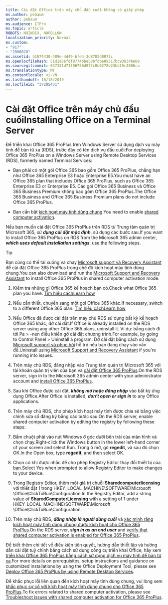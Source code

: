 ```yaml
---
title: Cài đặt Office trên máy chủ đầu cuối-không có giấy phép
ms.author: pebaum
author: pebaum
ms.audience: ITPro
ms.topic: article
ROBOTS: NOINDEX, NOFOLLOW
localization_priority: Normal
ms.custom:
- "917"
- "2000020"
ms.assetid: b1074430-489e-4d49-bfe4-3d8783d8073c
ms.openlocfilehash: 51d1a66fdf9774bbe58bfdbe89317bc93834be09
ms.sourcegitcommit: 037331d71f06750d972c0b6278b23bb15c4806ca
ms.translationtype: MT
ms.contentlocale: vi-VN
ms.lasthandoff: 10/18/2019
ms.locfileid: "37205431"
---
```

# <a name="installing-office-on-a-terminal-server"></a><span data-ttu-id="00ce2-102">Cài đặt Office trên máy chủ đầu cuối</span><span class="sxs-lookup"><span data-stu-id="00ce2-102">Installing Office on a Terminal Server</span></span>

<span data-ttu-id="00ce2-103">Để triển khai Office 365 ProPlus trên Windows Server sử dụng dịch vụ máy tính để bàn từ xa (RDS), trước đây có tên dịch vụ đầu cuối:</span><span class="sxs-lookup"><span data-stu-id="00ce2-103">For deploying Office 365 ProPlus on a Windows Server using Remote Desktop Services (RDS), formerly named Terminal Services:</span></span>
  
- <span data-ttu-id="00ce2-104">Bạn phải có một gói Office 365 bao gồm Office 365 ProPlus, chẳng hạn như Office 365 Enterprise E3 hoặc Enterprise E5.</span><span class="sxs-lookup"><span data-stu-id="00ce2-104">You must have an Office 365 plan that includes Office 365 ProPlus, such as Office 365 Enterprise E3 or Enterprise E5.</span></span> <span data-ttu-id="00ce2-105">Các gói Office 365 Business và Office 365 Business Premium không bao gồm Office 365 ProPlus.</span><span class="sxs-lookup"><span data-stu-id="00ce2-105">The Office 365 Business and Office 365 Business Premium plans do not include Office 365 ProPlus.</span></span>

- <span data-ttu-id="00ce2-106">Bạn cần bật [kích hoạt máy tính dùng chung](https://docs.microsoft.com/DeployOffice/overview-of-shared-computer-activation-for-office-365-proplus).</span><span class="sxs-lookup"><span data-stu-id="00ce2-106">You need to enable [shared computer activation](https://docs.microsoft.com/DeployOffice/overview-of-shared-computer-activation-for-office-365-proplus).</span></span>

<span data-ttu-id="00ce2-107">Nếu bạn muốn cài đặt Office 365 ProPlus trên RDS từ Trung tâm quản trị Microsoft 365, sử ***dụng cài đặt mặc định***, sử dụng các bước sau.</span><span class="sxs-lookup"><span data-stu-id="00ce2-107">If you want to install Office 365 ProPlus on RDS from the Microsoft 365 admin center, ***which uses default installation settings***, use the following steps.</span></span>

> [!TIP]
> <span data-ttu-id="00ce2-108">Bạn cũng có thể tải xuống và chạy [Microsoft support và Recovery Assistant](https://aka.ms/SaRA_OfficeSCA_M365Portal) để cài đặt Office 365 ProPlus trong chế độ kích hoạt máy tính dùng chung.</span><span class="sxs-lookup"><span data-stu-id="00ce2-108">You can also download and run the [Microsoft Support and Recovery Assistant](https://aka.ms/SaRA_OfficeSCA_M365Portal) to install Office 365 ProPlus in shared computer activation mode.</span></span>
  
1. <span data-ttu-id="00ce2-109">Kiểm tra những gì Office 365 kế hoạch bạn có.</span><span class="sxs-lookup"><span data-stu-id="00ce2-109">Check what Office 365 plan you have.</span></span> [<span data-ttu-id="00ce2-110">Tìm hiểu cách</span><span class="sxs-lookup"><span data-stu-id="00ce2-110">Learn how</span></span>](https://docs.microsoft.com/office365/admin/admin-overview/what-subscription-do-i-have)

2. <span data-ttu-id="00ce2-111">Nếu cần thiết, chuyển sang một gói Office 365 khác.</span><span class="sxs-lookup"><span data-stu-id="00ce2-111">If necessary, switch to a different Office 365 plan.</span></span> [<span data-ttu-id="00ce2-112">Tìm hiểu cách</span><span class="sxs-lookup"><span data-stu-id="00ce2-112">Learn how</span></span>](https://docs.microsoft.com/office365/admin/subscriptions-and-billing/switch-to-a-different-plan)

3. <span data-ttu-id="00ce2-113">Nếu Office đã được cài đặt trên máy chủ RDS sử dụng bất kỳ kế hoạch Office 365 khác, dỡ cài đặt.</span><span class="sxs-lookup"><span data-stu-id="00ce2-113">If Office is already installed on the RDS server using any other Office 365 plans, uninstall it.</span></span> <span data-ttu-id="00ce2-114">Ví dụ: bằng cách đi tới Pa \> -nen điều khiển gỡ cài đặt chương trình.</span><span class="sxs-lookup"><span data-stu-id="00ce2-114">For example, by going to Control Panel \> Uninstall a program.</span></span> <span data-ttu-id="00ce2-115">Dỡ cài đặt bằng cách sử dụng [Microsoft support và phục hồi](https://aka.ms/SARA-OfficeUninstall-Alchemy) hỗ trợ nếu bạn đang chạy vào vấn đề.</span><span class="sxs-lookup"><span data-stu-id="00ce2-115">Uninstall using [Microsoft Support and Recovery Assistant](https://aka.ms/SARA-OfficeUninstall-Alchemy) if you're running into issues.</span></span>

4. <span data-ttu-id="00ce2-116">Trên máy chủ RDS, đăng nhập vào Trung tâm quản trị Microsoft 365 với tài khoản quản trị viên của bạn và [cài đặt Office 365 ProPlus](https://portal.office.com/OLS/MySoftware.aspx).</span><span class="sxs-lookup"><span data-stu-id="00ce2-116">On the RDS server, sign in to the Microsoft 365 admin center with your administrator account and [install Office 365 ProPlus](https://portal.office.com/OLS/MySoftware.aspx).</span></span>

5. <span data-ttu-id="00ce2-117">Sau khi Office được cài đặt, ***không mở hoặc đăng nhập*** vào bất kỳ ứng dụng Office.</span><span class="sxs-lookup"><span data-stu-id="00ce2-117">After Office is installed, ***don't open or sign in*** to any Office applications.</span></span>

6. <span data-ttu-id="00ce2-118">Trên máy chủ RDS, cho phép kích hoạt máy tính được chia sẻ bằng việc chỉnh sửa sổ đăng ký bằng các bước sau:</span><span class="sxs-lookup"><span data-stu-id="00ce2-118">On the RDS server, enable shared computer activation by editing the registry by following these steps:</span></span>

1. <span data-ttu-id="00ce2-119">Bấm chuột phải vào nút Windows ở góc dưới bên trái của màn hình và chọn chạy.</span><span class="sxs-lookup"><span data-stu-id="00ce2-119">Right-click the Windows button in the lower left-hand corner of your screen and select Run.</span></span> <span data-ttu-id="00ce2-120">Trong ô mở, gõ **regedit**, và sau đó chọn OK.</span><span class="sxs-lookup"><span data-stu-id="00ce2-120">In the Open box, type **regedit**, and then select OK.</span></span>

2. <span data-ttu-id="00ce2-121">Chọn có khi được nhắc để cho phép Registry Editor thay đổi thiết bị của bạn.</span><span class="sxs-lookup"><span data-stu-id="00ce2-121">Select Yes when prompted to allow Registry Editor to make changes to your device.</span></span>

3. <span data-ttu-id="00ce2-122">Trong Registry Editor, thêm một giá trị chuỗi **Sharedcomputerlicensing** với thiết đặt 1 trong HKEY_LOCAL_MACHINE\SOFTWARE\Microsoft \Office\ClickToRun\Configuration.</span><span class="sxs-lookup"><span data-stu-id="00ce2-122">In the Registry Editor, add a string value of **SharedComputerLicensing** with a setting of 1 under HKEY_LOCAL_MACHINE\SOFTWARE\Microsoft \Office\ClickToRun\Configuration.</span></span>

7. <span data-ttu-id="00ce2-123">Trên máy chủ RDS, ***đăng nhập là người dùng cuối*** và [xác minh rằng kích hoạt máy tính dùng chung được kích hoạt cho Office 365 ProPlus](https://docs.microsoft.com/DeployOffice/troubleshoot-issues-with-shared-computer-activation-for-office-365-proplus#verify-that-activation-for-office-365-proplus-succeeded).</span><span class="sxs-lookup"><span data-stu-id="00ce2-123">On the RDS server, ***sign in as an end user*** and [verify that shared computer activation is enabled for Office 365 ProPlus](https://docs.microsoft.com/DeployOffice/troubleshoot-issues-with-shared-computer-activation-for-office-365-proplus#verify-that-activation-for-office-365-proplus-succeeded).</span></span>

<span data-ttu-id="00ce2-124">Để biết thêm chi tiết về điều kiện tiên quyết, hướng dẫn thiết lập và hướng dẫn cài đặt tuỳ chỉnh bằng cách sử dụng công cụ triển khai Office, hãy xem [triển khai Office 365 ProPlus bằng cách sử dụng dịch vụ máy tính để bàn từ xa](https://docs.microsoft.com/DeployOffice/deploy-office-365-proplus-by-using-remote-desktop-services).</span><span class="sxs-lookup"><span data-stu-id="00ce2-124">For more details on prerequisites, setup instructions and guidance on customized installations by using the Office Deployment Tool, please see [Deploy Office 365 ProPlus by using Remote Desktop Services](https://docs.microsoft.com/DeployOffice/deploy-office-365-proplus-by-using-remote-desktop-services).</span></span>
  
<span data-ttu-id="00ce2-125">Để khắc phục lỗi liên quan đến kích hoạt máy tính dùng chung, vui lòng xem [khắc phục sự cố với kích hoạt máy tính dùng chung cho Office 365 ProPlus](https://docs.microsoft.com/DeployOffice/troubleshoot-issues-with-shared-computer-activation-for-office-365-proplus).</span><span class="sxs-lookup"><span data-stu-id="00ce2-125">To fix errors related to shared computer activation, please see [Troubleshoot issues with shared computer activation for Office 365 ProPlus](https://docs.microsoft.com/DeployOffice/troubleshoot-issues-with-shared-computer-activation-for-office-365-proplus).</span></span>
  